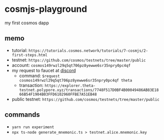 # cosmjs-playground

my first cosmos dapp

## memo

- tutorial: `https://tutorials.cosmos.network/tutorials/7-cosmjs/2-first-steps.html`
- testnet: `https://github.com/cosmos/testnets/tree/master/public`
- account: `cosmos149rwzl29q5qt706pz8yewwe6sr35npry0pc4qf`
- my request to faucet at [discord](https://discord.com/channels/669268347736686612/953697793476821092/1105305660427604098)
  - command: `$request cosmos149rwzl29q5qt706pz8yewwe6sr35npry0pc4qf theta`
  - transaction: `https://explorer.theta-testnet.polypore.xyz/transactions/7748F517D0BF4B00049486AB83E1866B54F1904B03FFD6102960FFBE7A51EB48`
- public testnet: `https://github.com/cosmos/testnets/tree/master/public`

## commands

- `yarn run experiment`
- `npx ts-node generate_mnemonic.ts > testnet.alice.mnemonic.key`
